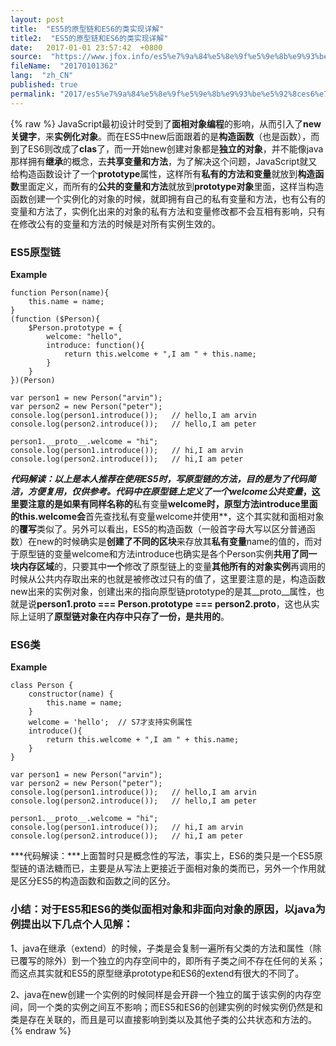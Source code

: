 ```yaml
---
layout: post
title:  "ES5的原型链和ES6的类实现详解"
title2:  "ES5的原型链和ES6的类实现详解"
date:   2017-01-01 23:57:42  +0800
source:  "https://www.jfox.info/es5%e7%9a%84%e5%8e%9f%e5%9e%8b%e9%93%be%e5%92%8ces6%e7%9a%84%e7%b1%bb%e5%ae%9e%e7%8e%b0%e8%af%a6%e8%a7%a3.html"
fileName:  "20170101362"
lang:  "zh_CN"
published: true
permalink: "2017/es5%e7%9a%84%e5%8e%9f%e5%9e%8b%e9%93%be%e5%92%8ces6%e7%9a%84%e7%b1%bb%e5%ae%9e%e7%8e%b0%e8%af%a6%e8%a7%a3.html"
---
```

{% raw %}
JavaScript最初设计时受到了**面相对象编程**的影响，从而引入了**new关键字**，来**实例化对象**。而在ES5中new后面跟着的是**构造函数**（也是函数），而到了ES6则改成了**clas**了，而一开始new创建对象都是**独立的对象**，并不能像java那样拥有**继承**的概念，去**共享变量和方法**，为了解决这个问题，JavaScript就又给构造函数设计了一个**prototype**属性，这样所有**私有的方法和变量**就放到**构造函数**里面定义，而所有的**公共的变量和方法**就放到**prototype对象**里面，这样当构造函数创建一个实例化的对象的时候，就即拥有自己的私有变量和方法，也有公有的变量和方法了，实例化出来的对象的私有方法和变量修改都不会互相有影响，只有在修改公有的变量和方法的时候是对所有实例生效的。

### ES5原型链

**Example**

    function Person(name){
        this.name = name;
    }
    (function ($Person){
        $Person.prototype = {
            welcome: "hello",
            introduce: function(){
                return this.welcome + ",I am " + this.name;
            }
        }
    })(Person)
    
    var person1 = new Person("arvin");
    var person2 = new Person("peter");
    console.log(person1.introduce());   // hello,I am arvin
    console.log(person2.introduce());   // hello,I am peter
    
    person1.__proto__.welcome = "hi";
    console.log(person1.introduce());   // hi,I am arvin
    console.log(person2.introduce());   // hi,I am peter

***代码解读：***以上是本人推荐在使用ES5时，写原型链的方法，目的是为了代码简洁，方便复用，仅供参考。代码中在原型链上定义了一个welcome**公共变量**，这里要注意的是如果有同样名称的**私有变量**welcome时，原型方法introduce里面的this.welcome会**首先查找私有变量welcome并使用**，这个其实就和面相对象的**覆写**类似了。另外可以看出，ES5的构造函数（一般首字母大写以区分普通函数）在new的时候确实是**创建了不同的区块**来存放其**私有变量**name的值的，而对于原型链的变量welcome和方法introduce也确实是各个Person实例**共用了同一块内存区域**的，只要其中**一个**修改了原型链上的变量**其他所有的对象实例**再调用的时候从公共内存取出来的也就是被修改过只有的值了，这里要注意的是，构造函数new出来的实例对象，创建出来的指向原型链prototype的是其__proto__属性，也就是说**person1.__proto__ === Person.prototype === person2.__proto__**，这也从实际上证明了**原型链对象在内存中只存了一份，是共用的**。

### ES6类

**Example**

    class Person {
        constructor(name) {
            this.name = name;
        }
        welcome = 'hello';  // S7才支持实例属性
        introduce(){
            return this.welcome + ",I am " + this.name;
        }
    }
    
    var person1 = new Person("arvin");
    var person2 = new Person("peter");
    console.log(person1.introduce());   // hello,I am arvin
    console.log(person2.introduce());   // hello,I am peter
    
    person1.__proto__.welcome = "hi";
    console.log(person1.introduce());   // hi,I am arvin
    console.log(person2.introduce());   // hi,I am peter
    

***代码解读：***上面暂时只是概念性的写法，事实上，ES6的类只是一个ES5原型链的语法糖而已，主要是从写法上更接近于面相对象的类而已，另外一个作用就是区分ES5的构造函数和函数之间的区分。

### 小结：对于ES5和ES6的类似面相对象和非面向对象的原因，以java为例提出以下几点个人见解：

1、java在继承（extend）的时候，子类是会复制一遍所有父类的方法和属性（除已覆写的除外）到一个独立的内存空间中的，即所有子类之间不存在任何的关系；而这点其实就和ES5的原型继承prototype和ES6的extend有很大的不同了。

2、java在new创建一个实例的时候同样是会开辟一个独立的属于该实例的内存空间，同一个类的实例之间互不影响；而ES5和ES6的创建实例的时候实例仍然是和类是存在关联的，而且是可以直接影响到类以及其他子类的公共状态和方法的。
{% endraw %}
